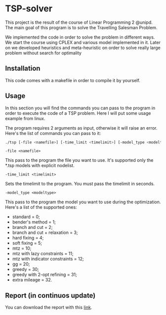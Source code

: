 # TSP-solver

This project is the result of the course of Linear Programming 2 @unipd. The main goal of this program is to solve the Travelling Salesman Problem.

We implemented the code in order to solve the problem in different ways. We start the course using CPLEX and various model implemented in it. Later on we developed heuristics and meta-heuristic on order to solve really large problem without search for optimality


## Installation

This code comes with a makefile in order to compile it by yourself.

## Usage

In this section you will find the commands you can pass to the program in order to execute the code of a TSP problem. Here I will put some usage example from linux.

The program requires 2 arguments as input, otherwise it will raise an error. Here's the list of commands you can pass to it:

```bash
./tsp [-file <namefile>] [-time_limit <timelimit>] [-model_type <modeltype>] [-perf_prof <flag>]
```


`-file <namefile>` 

This pass to the program the file you want to use. It's supported only the *.tsp models with explicit nodelist. 

`-time_limit <timelimit>` 

Sets the timelimit to the program. You must pass the timelimit in seconds.

`-model_type <modeltype>` 

This pass to the program the model you want to use during the optimization. Here's a list of the supported ones:
- standard = 0;
- bender's method = 1;
- branch and cut = 2;
- branch and cut + relaxation = 3;
- hard fixing = 4;
- soft fixing = 5;
- mtz = 10;
- mtz with lazy constraints = 11;
- mtz with indicator constraints = 12;
- gg = 20;
- greedy = 30;
- greedy with 2-opt refining = 31;
- extra mileage = 32.

## Report (in continuos update)
You can download the report with this [link](https://github.com/thomasporro/TSP-solver/raw/greedy/latex_report/report_operational_research.pdf).
